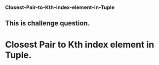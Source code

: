 ### Closest-Pair-to-Kth-index-element-in-Tuple
## This is challenge question.
# Closest Pair to Kth index element in Tuple.

